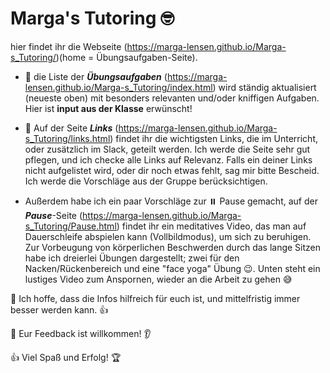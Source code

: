 <h1> Marga's Tutoring 🤓</h1>

hier findet ihr die Webseite (https://marga-lensen.github.io/Marga-s_Tutoring/)(home = Übungsaufgaben-Seite).

- 📝 die Liste der **_Übungsaufgaben_** (https://marga-lensen.github.io/Marga-s_Tutoring/index.html) wird ständig aktualisiert (neueste oben) mit besonders relevanten und/oder kniffigen Aufgaben. Hier ist **input aus der Klasse** erwünscht! 

- 🔗 Auf der Seite **_Links_** (https://marga-lensen.github.io/Marga-s_Tutoring/links.html) findet ihr die wichtigsten Links, die im Unterricht, oder zusätzlich im Slack, geteilt werden. Ich werde die Seite sehr gut pflegen, und ich checke alle Links auf Relevanz. 
Falls ein deiner Links nicht aufgelistet wird, oder dir noch etwas fehlt, sag mir bitte Bescheid. Ich werde die Vorschläge aus der Gruppe berücksichtigen.

- Außerdem habe ich ein paar Vorschläge zur ⏸️ Pause gemacht, auf der **_Pause_**-Seite (https://marga-lensen.github.io/Marga-s_Tutoring/Pause.html) findet ihr ein meditatives Video, das man auf Dauerschleife abspielen kann (Vollbildmodus), um sich zu beruhigen.
Zur Vorbeugung von körperlichen Beschwerden durch das lange Sitzen habe ich dreierlei Übungen dargestellt; zwei für den Nacken/Rückenbereich und eine "face yoga" Übung 😉. Unten steht ein lustiges Video zum Anspornen, wieder an die Arbeit zu gehen 😅

🙏 Ich hoffe, dass die Infos hilfreich für euch ist, und mittelfristig immer besser werden kann. 👍️

💬 Eur Feedback ist willkommen! 👂️

👍️ Viel Spaß und Erfolg! 🏆️



